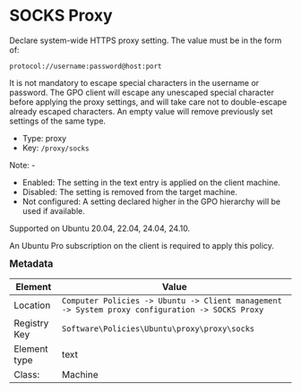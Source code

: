 # SOCKS Proxy

Declare system-wide HTTPS proxy setting. The value must be in the form of:

  `protocol://username:password@host:port`

It is not mandatory to escape special characters in the username or password. The GPO client will escape any unescaped special character before applying the proxy settings, and will take care not to double-escape already escaped characters. An empty value will remove previously set settings of the same type.


- Type: proxy
- Key: `/proxy/socks`

Note: -
 * Enabled: The setting in the text entry is applied on the client machine.
 * Disabled: The setting is removed from the target machine.
 * Not configured: A setting declared higher in the GPO hierarchy will be used if available.


Supported on Ubuntu 20.04, 22.04, 24.04, 24.10.

An Ubuntu Pro subscription on the client is required to apply this policy.



<span style="font-size: larger;">**Metadata**</span>

| Element      | Value            |
| ---          | ---              |
| Location     | `Computer Policies -> Ubuntu -> Client management -> System proxy configuration -> SOCKS Proxy`    |
| Registry Key | `Software\Policies\Ubuntu\proxy\proxy\socks`         |
| Element type | text |
| Class:       | Machine       |
